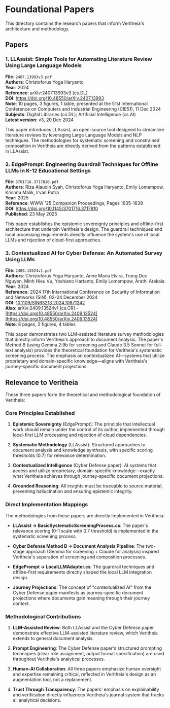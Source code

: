 # Foundational Papers

This directory contains the research papers that inform Veritheia's architecture and methodology.

## Papers

### 1. LLAssist: Simple Tools for Automating Literature Review Using Large Language Models
**File**: `2407.13993v3.pdf`  
**Authors**: Christoforus Yoga Haryanto  
**Year**: 2024  
**Reference**: arXiv:2407.13993v3 [cs.DL]  
**DOI**: https://doi.org/10.48550/arXiv.2407.13993  
**Note**: 10 pages, 3 figures, 1 table, presented at the 51st International Conference on Computers and Industrial Engineering (CIE51), 11 Dec 2024  
**Subjects**: Digital Libraries (cs.DL); Artificial Intelligence (cs.AI)  
**Latest version**: v3, 20 Dec 2024

This paper introduces LLAssist, an open-source tool designed to streamline literature reviews by leveraging Large Language Models and NLP techniques. The methodologies for systematic screening and constrained composition in Veritheia are directly derived from the patterns established in LLAssist.

### 2. EdgePrompt: Engineering Guardrail Techniques for Offline LLMs in K-12 Educational Settings
**File**: `3701716.3717810.pdf`  
**Authors**: Riza Alaudin Syah, Christoforus Yoga Haryanto, Emily Lomempow, Krishna Malik, Irvan Putra  
**Year**: 2025  
**Reference**: WWW '25 Companion Proceedings, Pages 1635-1638  
**DOI**: https://doi.org/10.1145/3701716.3717810  
**Published**: 23 May 2025

This paper establishes the epistemic sovereignty principles and offline-first architecture that underpin Veritheia's design. The guardrail techniques and local processing requirements directly influence the system's use of local LLMs and rejection of cloud-first approaches.

### 3. Contextualized AI for Cyber Defense: An Automated Survey Using LLMs
**File**: `2409.13524v1.pdf`  
**Authors**: Christoforus Yoga Haryanto, Anne Maria Elvira, Trung Duc Nguyen, Minh Hieu Vu, Yoshiano Hartanto, Emily Lomempow, Arathi Arakala  
**Year**: 2024  
**Reference**: 2024 17th International Conference on Security of Information and Networks (SIN), 02-04 December 2024  
**DOI**: [10.1109/SIN63213.2024.10871242](https://doi.org/10.1109/SIN63213.2024.10871242)  
**Also**: arXiv:2409.13524v1 [cs.CR] - [https://doi.org/10.48550/arXiv.2409.13524](https://doi.org/10.48550/arXiv.2409.13524)  
**Note**: 8 pages, 2 figures, 4 tables

This paper demonstrates two LLM-assisted literature survey methodologies that directly inform Veritheia's approach to document analysis. The paper's Method B (using Gemma 2:9b for screening and Claude 3.5 Sonnet for full-text analysis) provides the theoretical foundation for Veritheia's systematic screening process. The emphasis on contextualized AI—systems that utilize proprietary and domain-specific knowledge—aligns with Veritheia's journey-specific document projections.

## Relevance to Veritheia

These three papers form the theoretical and methodological foundation of Veritheia:

### Core Principles Established

1. **Epistemic Sovereignty** (EdgePrompt): The principle that intellectual work should remain under the control of its author, implemented through local-first LLM processing and rejection of cloud dependencies.

2. **Systematic Methodology** (LLAssist): Structured approaches to document analysis and knowledge synthesis, with specific scoring thresholds (0.7) for relevance determination.

3. **Contextualized Intelligence** (Cyber Defense paper): AI systems that access and utilize proprietary, domain-specific knowledge—exactly what Veritheia achieves through journey-specific document projections.

4. **Grounded Reasoning**: All insights must be traceable to source material, preventing hallucination and ensuring epistemic integrity.

### Direct Implementation Mappings

The methodologies from these papers are directly implemented in Veritheia:

- **LLAssist → BasicSystematicScreeningProcess.cs**: The paper's relevance scoring (0-1 scale with 0.7 threshold) is implemented in the systematic screening process.

- **Cyber Defense Method B → Document Analysis Pipeline**: The two-stage approach (Gemma for screening + Claude for analysis) inspired Veritheia's separation of screening and composition processes.

- **EdgePrompt → LocalLLMAdapter.cs**: The guardrail techniques and offline-first requirements directly shaped the local LLM integration design.

- **Journey Projections**: The concept of "contextualized AI" from the Cyber Defense paper manifests as journey-specific document projections where documents gain meaning through their journey context.

### Methodological Contributions

1. **LLM-Assisted Review**: Both LLAssist and the Cyber Defense paper demonstrate effective LLM-assisted literature review, which Veritheia extends to general document analysis.

2. **Prompt Engineering**: The Cyber Defense paper's structured prompting techniques (clear role assignment, output format specification) are used throughout Veritheia's analytical processes.

3. **Human-AI Collaboration**: All three papers emphasize human oversight and expertise remaining critical, reflected in Veritheia's design as an augmentation tool, not a replacement.

4. **Trust Through Transparency**: The papers' emphasis on explainability and verification directly influences Veritheia's journal system that tracks all analytical decisions.
